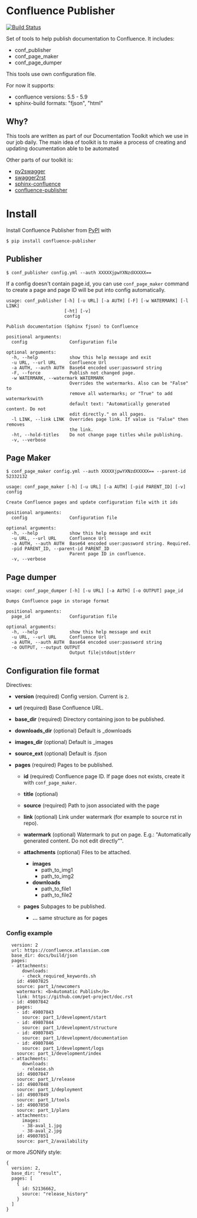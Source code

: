 # Confluence Publisher

[![Build Status](https://travis-ci.org/Arello-Mobile/confluence-publisher.svg?branch=master)](https://travis-ci.org/Arello-Mobile/confluence-publisher)

Set of tools to help publish documentation to Confluence. It includes:

- conf_publisher
- conf_page_maker
- conf_page_dumper

This tools use own configuration file.

For now it supports:

 - confluence versions: 5.5 - 5.9
 - sphinx-build formats: "fjson", "html"


## Why?

This tools are written as part of our Documentation Toolkit which we use in our job daily.
The main idea of toolkit is to make a process of creating and updating documentation able to be automated

Other parts of our toolkit is:

- [py2swagger](https://github.com/Arello-Mobile/py2swagger)
- [swagger2rst](https://github.com/Arello-Mobile/swagger2rst)
- [sphinx-confluence](https://github.com/Arello-Mobile/sphinx-confluence)
- [confluence-publisher](https://github.com/Arello-Mobile/confluence-publisher)


# Install

Install Confluence Publisher from [PyPI](https://pypi.python.org/pypi/confluence-publisher) with

```
$ pip install confluence-publisher
```


## Publisher

```
$ conf_publisher config.yml --auth XXXXXjpwYXNzdXXXXX==
```

If a config doesn't contain page.id, you can use ``conf_page_maker`` command
to create a page and page ID will be put into config automatically.

```
usage: conf_publisher [-h] [-u URL] [-a AUTH] [-F] [-w WATERMARK] [-l LINK]
                      [-ht] [-v]
                      config

Publish documentation (Sphinx fjson) to Confluence

positional arguments:
  config                Configuration file

optional arguments:
  -h, --help            show this help message and exit
  -u URL, --url URL     Confluence Url
  -a AUTH, --auth AUTH  Base64 encoded user:password string
  -F, --force           Publish not changed page.
  -w WATERMARK, --watermark WATERMARK
                        Overrides the watermarks. Also can be "False" to
                        remove all watermarks; or "True" to add watermarkswith
                        default text: "Automatically generated content. Do not
                        edit directly." on all pages.
  -l LINK, --link LINK  Overrides page link. If value is "False" then removes
                        the link.
  -ht, --hold-titles    Do not change page titles while publishing.
  -v, --verbose
```


## Page Maker

```
$ conf_page_maker config.yml --auth XXXXXjpwYXNzdXXXXX== --parent-id 52332132
```

```
usage: conf_page_maker [-h] [-u URL] [-a AUTH] [-pid PARENT_ID] [-v] config

Create Confluence pages and update configuration file with it ids

positional arguments:
  config                Configuration file

optional arguments:
  -h, --help            show this help message and exit
  -u URL, --url URL     Confluence Url
  -a AUTH, --auth AUTH  Base64 encoded user:password string. Required.
  -pid PARENT_ID, --parent-id PARENT_ID
                        Parent page ID in confluence.
  -v, --verbose
```


## Page dumper

```
usage: conf_page_dumper [-h] [-u URL] [-a AUTH] [-o OUTPUT] page_id

Dumps Confluence page in storage format

positional arguments:
  page_id               Configuration file

optional arguments:
  -h, --help            show this help message and exit
  -u URL, --url URL     Confluence Url
  -a AUTH, --auth AUTH  Base64 encoded user:password string
  -o OUTPUT, --output OUTPUT
                        Output file|stdout|stderr
```


## Configuration file format

Directives:

- **version** (required) Config version. Current is ``2``.
- **url** (required) Base Confluence URL.
- **base_dir** (required) Directory containing json to be published.
- **downloads_dir** (optional) Default is _downloads
- **images_dir** (optional) Default is _images
- **source_ext** (optional) Default is .fjson
- **pages** (required) Pages to be published.

    - **id** (required)  Confluence page ID. If page does not exists, create it with ``conf_page_maker``.
    - **title** (optional)
    - **source** (required)  Path to json associated with the page
    - **link** (optional)  Link under watermark (for example to source rst in repo).
    - **watermark** (optional)  Watermark  to put on page. E.g.: "Automatically generated content. Do not edit directly"".
    - **attachments** (optional) Files to be attached.

        - **images**
            - path_to_img1
            - path_to_img2
        - **downloads**
            - path_to_file1
            - path_to_file2
    - **pages** Subpages to be published.

        - **...** same structure as for pages


### Config example

```
  version: 2
  url: https://confluence.atlassian.com
  base_dir: docs/build/json
  pages:
  - attachments:
      downloads:
      - check_required_keywords.sh
    id: 49807825
    source: part_1/newcomers
    watermark: <b>Automatic Publish</b>
    link: https://github.com/pet-project/doc.rst
  - id: 49807842
    pages:
    - id: 49807843
      source: part_1/development/start
    - id: 49807844
      source: part_1/development/structure
    - id: 49807845
      source: part_1/development/documentation
    - id: 49807846
      source: part_1/development/logs
    source: part_1/development/index
  - attachments:
      downloads:
      - release.sh
    id: 49807847
    source: part_1/release
  - id: 49807848
    source: part_1/deployment
  - id: 49807849
    source: part_1/tools
  - id: 49807850
    source: part_1/plans
  - attachments:
      images:
      - 38-aval_1.jpg
      - 38-aval_2.jpg
    id: 49807851
    source: part_2/availability
```

or more JSONify style:

```
{
  version: 2,
  base_dir: "result",
  pages: [
    {
      id: 52136662,
      source: "release_history"
    }
  ]
}
```
